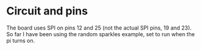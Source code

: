 # Circuit and pins

The board uses SPI on pins 12 and 25 (not the actual SPI pins, 19 and 23). So far I have been using the random sparkles example, set to run when the pi turns on.
